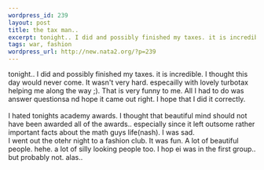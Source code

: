 ```yaml
--- 
wordpress_id: 239
layout: post
title: the tax man..
excerpt: tonight.. I did and possibly finished my taxes. it is incredible. I thought this day would never come. It wasn't very hard. especailly with lovely turbotax helping me along the way ;). That is very funny to me. All I had to do was answer questionsa nd hope it came out right. I hope that I did it correctly. I hated tonights academy awards.  I thought that beautiful mind should not have ...
tags: war, fashion
wordpress_url: http://new.nata2.org/?p=239
---
```

tonight.. I did and possibly finished my taxes. it is incredible. I thought this day would never come. It wasn't very hard. especailly with lovely turbotax helping me along the way ;). That is very funny to me. All I had to do was answer questionsa nd hope it came out right. I hope that I did it correctly. <br/><br/>I hated tonights academy awards.  I thought that beautiful mind should not have been awarded all of the awards.. especially since it left outsome rather important facts about the math guys life(nash). I was sad. <br/>I went out the otehr night to a fashion club. It was fun. A lot of beautiful people. hehe. a lot of silly looking people too. I hop ei was in the first group.. but probably not. alas.. 
